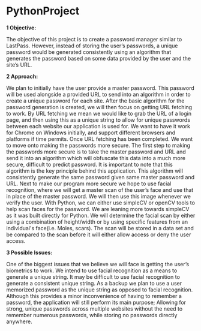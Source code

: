 # PythonProject

**1 Objective:** 

The objective of this project is to create a password
manager similar to LastPass. However, instead of 
storing the user’s passwords, a unique password 
would be generated consistently using an algorithm 
that generates the password based on some data 
provided by the user and the site’s URL. 
 
**2 Approach:** 

We plan to initially have the user provide a master 
password. This password will be used alongside a 
provided URL to send into an algorithm in order to 
create a unique password for each site. 
After the basic algorithm for the password generation 
is created, we will then focus on getting URL fetching
to work. By URL fetching we mean we would like to 
grab the URL of a login page, and then using this 
as a unique string to allow for unique passwords 
between each website our application is used for. 
We want to have it work for Chrome on Windows 
initially, and support different browsers and 
platforms if time permits. 
Once URL fetching has been completed. We want to move
onto making the passwords more secure. The first 
step to making the passwords more secure is to take
the master password and URL and send it into an 
algorithm which will obfuscate this data into a 
much more secure, difficult to predict password. 
It is important to note that this algorithm is the
key principle behind this application. This 
algorithm will consistently generate the same 
password given same master password and URL. Next
to make our program more secure we hope to use 
facial recognition, where we will get a master 
scan of the user’s face and use that in place of 
the master password. We will then use this image 
whenever we verify the user. With Python, we can 
either use simpleCV or openCV tools to help scan
faces for the password. We are leaning more 
towards simpleCV as it was built directly for 
Python. We will determine the facial scan by 
either using a combination of height/width or
by using specific features from an individual's
face(i.e. Moles, scars). The scan will be 
stored in a data set and be compared to the
scan before it will either allow access or 
deny the user access.

**3 Possible Issues:** 

One of the biggest issues that we believe we will 
face is getting the user’s biometrics to work. We 
intend to use facial recognition as a means to 
generate a unique string. It may be difficult to use 
facial recognition to generate a consistent unique 
string. As a backup we plan to use a user memorized 
password as the unique string as opposed to facial 
recognition. Although this provides a minor 
inconvenience of having to remember a password, 
the application will still perform its main purpose; 
Allowing for strong, unique passwords across multiple 
websites without the need to remember numerous 
passwords, while storing no passwords 
directly anywhere.
